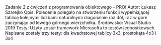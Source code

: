 Zadanie 2 z ćwiczeń z programowania obiektowego - PROI
Autor: Łukasz Szarejko
Opis: Polecenie polegało na stworzeniu funkcji wypełniającej tablicę kolejnymi liczbami naturalnymi diagonalnie raz dól, raz w góre zaczynając od lewego górnego wierzchołka.
Środowisko: Visual Studio 2019
Testy: Użyty został framework Microsofta to testów jednostkowych. Napisane zostały trzy testy: dla kwadratowej tablicy 3x3, prostokąta 4x3 i 3x4
